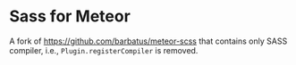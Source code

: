 # Sass for Meteor

A fork of https://github.com/barbatus/meteor-scss that contains only SASS compiler, i.e.,
`Plugin.registerCompiler` is removed.

